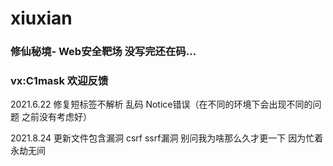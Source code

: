 # xiuxian

### 修仙秘境- Web安全靶场 没写完还在码…
### vx:C1mask 欢迎反馈

2021.6.22  修复短标签不解析 乱码 Notice错误（在不同的环境下会出现不同的问题 之前没有考虑好）

2021.8.24  更新文件包含漏洞 csrf ssrf漏洞 别问我为啥那么久才更一下 因为忙着永劫无间
